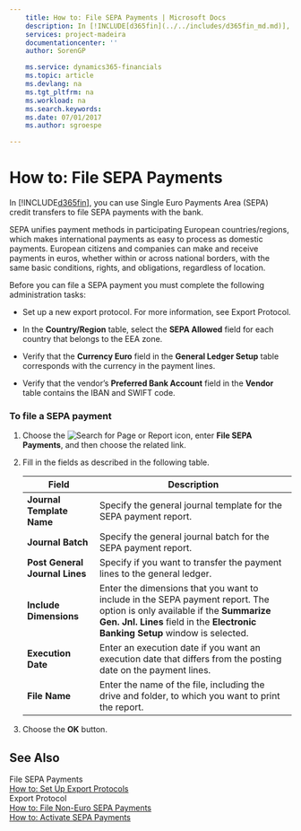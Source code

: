 ```yaml
---
    title: How to: File SEPA Payments | Microsoft Docs
    description: In [!INCLUDE[d365fin](../../includes/d365fin_md.md)], you can use Single Euro Payments Area (SEPA) credit transfers to file SEPA payments with the bank.
    services: project-madeira
    documentationcenter: ''
    author: SorenGP

    ms.service: dynamics365-financials
    ms.topic: article
    ms.devlang: na
    ms.tgt_pltfrm: na
    ms.workload: na
    ms.search.keywords:
    ms.date: 07/01/2017
    ms.author: sgroespe

---
```

# How to: File SEPA Payments
In [!INCLUDE[d365fin](../../includes/d365fin_md.md)], you can use Single Euro Payments Area (SEPA) credit transfers to file SEPA payments with the bank.  
  
 SEPA unifies payment methods in participating European countries/regions, which makes international payments as easy to process as domestic payments. European citizens and companies can make and receive payments in euros, whether within or across national borders, with the same basic conditions, rights, and obligations, regardless of location.  
  
 Before you can file a SEPA payment you must complete the following administration tasks:  
  
-   Set up a new export protocol. For more information, see Export Protocol.  
  
-   In the **Country/Region** table, select the **SEPA Allowed** field for each country that belongs to the EEA zone.  
  
-   Verify that the **Currency Euro** field in the **General Ledger Setup** table corresponds with the currency in the payment lines.  
  
-   Verify that the vendor’s **Preferred Bank Account** field in the **Vendor** table contains the IBAN and SWIFT code.  
  
### To file a SEPA payment  
  
1.  Choose the ![Search for Page or Report](media/ui-search/search_small.png "Search for Page or Report icon") icon, enter **File SEPA Payments**, and then choose the related link.  
  
2.  Fill in the fields as described in the following table.  
  
    |Field|Description|  
    |---------------------------------|---------------------------------------|  
    |**Journal Template Name**|Specify the general journal template for the SEPA payment report.|  
    |**Journal Batch**|Specify the general journal batch for the SEPA payment report.|  
    |**Post General Journal Lines**|Specify if you want to transfer the payment lines to the general ledger.|  
    |**Include Dimensions**|Enter the dimensions that you want to include in the SEPA payment report. The option is only available if the **Summarize Gen. Jnl. Lines** field in the **Electronic Banking Setup** window is selected.|  
    |**Execution Date**|Enter an execution date if you want an execution date that differs from the posting date on the payment lines.|  
    |**File Name**|Enter the name of the file, including the drive and folder, to which you want to print the report.|  
  
3.  Choose the **OK** button.  
  
## See Also  
 File SEPA Payments   
 [How to: Set Up Export Protocols](how-to-set-up-export-protocols.md)   
 Export Protocol   
 [How to: File Non-Euro SEPA Payments](how-to-file-non-euro-sepa-payments.md)   
 [How to: Activate SEPA Payments](how-to-activate-sepa-payments.md)